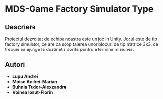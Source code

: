 # MDS-Game Factory Simulator Type

## Descriere
Proiectul dezvoltat de echipa noastra este un joc in Unity. Jocul este de tip factory simulator, ce are ca scop taierea unor blocuri de tip matrice 3x3, ce trebuie sa ajunga la destinatia dorita pentru a termina misiunea.

## Autori
- **Lupu Andrei**
- **Moise Andrei-Marian**
- **Buhnia Tudor-Alexzandru**
- **Voinea Ionut-Florin**



